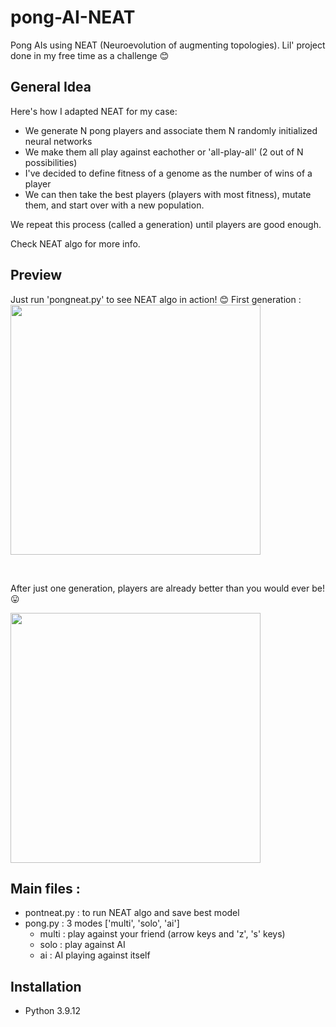 # pong-AI-NEAT
Pong AIs using NEAT (Neuroevolution of augmenting topologies).
Lil' project done in my free time as a challenge :blush: 

## General Idea 
Here's how I adapted NEAT for my case: 
  - We generate N pong players and associate them N randomly initialized neural networks
  - We make them all play against eachother or 'all-play-all' (2 out of N possibilities)
  - I've decided to define fitness of a genome as the number of wins of a player
  - We can then take the best players (players with most fitness), mutate them, and start over with a new population. 

We repeat this process (called a generation) until players are good enough. 

Check NEAT algo for more info. 

## Preview 

Just run 'pongneat.py' to see NEAT algo in action! :blush:
First generation : 
<img src='https://user-images.githubusercontent.com/62900180/187650832-4fc3fb0b-dc8f-4e9f-bbb5-a9b00ce1af38.gif' height="400">

<br/>

After just one generation, players are already better than you would ever be! :stuck_out_tongue:

<img src='https://user-images.githubusercontent.com/62900180/187650848-0e8fd93f-3dd1-4586-ad00-0784526c3705.gif' height="400">

<br/>

## Main files :
- pontneat.py : to run NEAT algo and save best model 
- pong.py : 3 modes ['multi', 'solo', 'ai']
    - multi : play against your friend (arrow keys and 'z', 's' keys) 
    - solo : play against AI 
    - ai : AI playing against itself 

## Installation 
- Python 3.9.12


